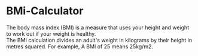 # BMi-Calculator
The body mass index (BMI) is a measure that uses your height and weight to work out if your weight is healthy.  
The BMI calculation divides an adult's weight in kilograms by their height in metres squared. For example, A BMI of 25 means 25kg/m2.  
